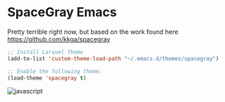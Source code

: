 # SpaceGray Emacs

Pretty terrible right now, but based on the work found here https://github.com/kkga/spacegray

``` lisp
;; Install Laravel Theme
(add-to-list 'custom-theme-load-path "~/.emacs.d/themes/spacegray")

;; Enable the following theme:
(load-theme 'spacegray t)
```

![javascript](https://raw.github.com/nhunzaker/emacs-laravel-plus-theme/master/screenshots/sample.png)
